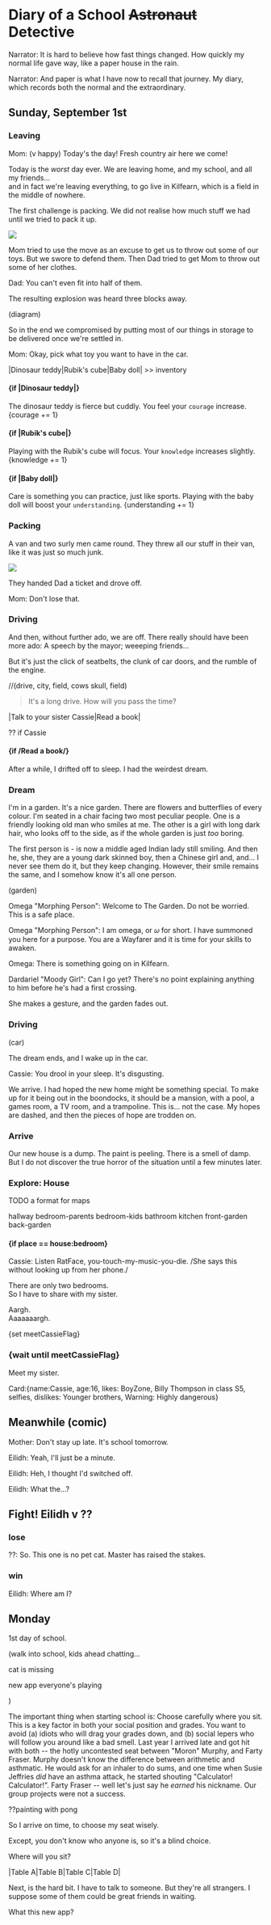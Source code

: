 
# Diary of a School ~~Astronaut~~ Detective

Narrator: It is hard to believe how fast things changed. How quickly my normal life gave way, like a paper house in the rain.

Narrator: And paper is what I have now to recall that journey. My diary, which records both the normal and the extraordinary.

## Sunday, September 1st

### Leaving

Mom: (v happy) Today's the day! Fresh country air here we come!

Today is the *worst* day ever. We are leaving home, and my school, and all my friends...      
and in fact we're leaving everything, to go live in Kilfearn, which is a field in the middle of nowhere.

The first challenge is packing. We did not realise how much stuff we had until we tried to pack it up. 

![](/img/src/scene/tons-of-junk.jpg)

Mom tried to use the move as an excuse to get us to throw out some of our toys. But we swore to defend them. Then Dad tried to get Mom to throw out some of her clothes. 

Dad: You can't even fit into half of them. 

The resulting explosion was heard three blocks away. 

(diagram)

So in the end we compromised by putting most of our things in storage to be delivered once we're settled in. 

Mom: Okay, pick what toy you want to have in the car.

|Dinosaur teddy|Rubik's cube|Baby doll| >> inventory

#### {if |Dinosaur teddy|}
The dinosaur teddy is fierce but cuddly. You feel your `courage` increase. {courage += 1}

#### {if |Rubik's cube|}
Playing with the Rubik's cube will focus. Your `knowledge` increases slightly. {knowledge += 1}

#### {if |Baby doll|}
Care is something you can practice, just like sports. Playing with the baby doll will boost your `understanding`. {understanding += 1}


### Packing

A van and two surly men came round. They threw all our stuff in their van, like it was just so much junk. 

![](/img/src/scene/load-truck.jpg)

They handed Dad a ticket and drove off.

Mom: Don't lose that. 

### Driving

And then, without further ado, we are off. There really should have been more ado: A speech by the mayor; weeeping friends... 

But it's just the click of seatbelts, the clunk of car doors, and the rumble of the engine. 

//(drive, city, field, cows skull, field)

> It's a long drive. How will you pass the time?

|Talk to your sister Cassie|Read a book|

?? if Cassie
#### {if /Read a book/}

After a while, I drifted off to sleep. I had the weirdest dream.

### Dream

I'm in a garden. It's a nice garden. There are flowers and butterflies of every colour. I'm seated in a chair facing two most peculiar people. One is a friendly looking old man who smiles at me. The other is a girl with long dark hair, who looks off to the side, as if the whole garden is just *too* boring. 

The first person is - is now a middle aged Indian lady still smiling. And then he, she, they are a young dark skinned boy, then a Chinese girl and, and... I never see them do it, but they keep changing. However, their smile remains the same, and I somehow know it's all one person.

(garden)

Omega "Morphing Person": Welcome to The Garden. Do not be worried. This is a safe place.

Omega "Morphing Person": I am omega, or 𝜔 for short. I have summoned you here for a purpose. You are a Wayfarer and it is time for your skills to awaken.

Omega: There is something going on in Kilfearn. 

Dardariel "Moody Girl": Can I go yet? There's no point explaining anything to him before he's had a first crossing.

She makes a gesture, and the garden fades out.

### Driving

(car) 

The dream ends, and I wake up in the car.

Cassie: You drool in your sleep. It's disgusting.

We arrive. I had hoped the new home might be something special. To make up for it being out in the boondocks, it should be a mansion, 
with a pool, a games room, a TV room, and a trampoline. This is... not the case. My hopes are dashed, and then the pieces of hope are trodden on.

### Arrive

Our new house is a dump. The paint is peeling. There is a smell of damp. But I do not discover the true horror of the situation until a few minutes later.

### Explore: House

TODO a format for maps

hallway
bedroom-parents
bedroom-kids
bathroom
kitchen
front-garden
back-garden

#### {if place == house:bedroom}
Cassie: Listen RatFace, you-touch-my-music-you-die. /She says this without looking up from her phone./

There are only two bedrooms.   
So I have to share with my sister.    

Aargh.    
Aaaaaaargh.   

{set meetCassieFlag}

### {wait until meetCassieFlag}

Meet my sister.

Card:{name:Cassie, age:16, likes: BoyZone, Billy Thompson in class S5, selfies, dislikes: Younger brothers, Warning: Highly dangerous}



## Meanwhile (comic)

Mother: Don't stay up late. It's school tomorrow.

Eilidh: Yeah, I'll just be a minute.

Eilidh: Heh, I thought I'd switched off.

Eilidh: What the...?

## Fight! Eilidh v ??

### lose

??: So. This one is no pet cat. Master has raised the stakes.

### win

Eilidh: Where am I?


## Monday

1st day of school. 

(walk into school, kids ahead chatting... 

cat is missing

new app everyone's playing

)

The important thing when starting school is: Choose carefully where you sit. This is a key factor in both your social position and grades. You want to avoid (a) idiots who will drag your grades down, and (b) social lepers who will follow you around like a bad smell. Last year I arrived late and got hit with both -- the hotly uncontested seat between "Moron" Murphy, and Farty Fraser. Murphy doesn't know the difference between arithmetic and asthmatic. He would ask for an inhaler to do sums, and one time when Susie Jeffries _did_ have an asthma attack, he started shouting "Calculator! Calculator!". Farty Fraser -- well let's just say he _earned_ his nickname. Our group projects were not a success.

??painting with pong

So I arrive on time, to choose my seat wisely. 

Except, you don't know who anyone is, so it's a blind choice.

Where will you sit? 

|Table A|Table B|Table C|Table D|

Next, is the hard bit. I have to talk to someone. But they're all strangers. I suppose some of them could be great friends in waiting. 

What this new app?



